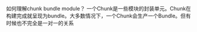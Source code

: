 如何理解chunk bundle module？
一个Chunk是一些模块的封装单元。Chunk在构建完成就呈现为bundle。大多数情况下，一个Chunk会生产一个Bundle。但有时候也不完全是一对一的关系